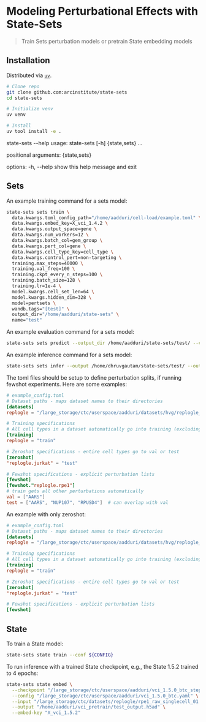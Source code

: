 # Modeling Perturbational Effects with State-Sets

> Train Sets perturbation models or pretrain State embedding models

## Installation

Distributed via [`uv`](https://docs.astral.sh/uv).

```bash
# Clone repo
git clone github.com:arcinstitute/state-sets
cd state-sets

# Initialize venv
uv venv

# Install
uv tool install -e .
```

state-sets --help
usage: state-sets [-h] {state,sets} ...

positional arguments:
  {state,sets}

options:
  -h, --help    show this help message and exit

## Sets

An example training command for a sets model:

```bash
state-sets sets train \
  data.kwargs.toml_config_path="/home/aadduri/cell-load/example.toml" \
  data.kwargs.embed_key=X_vci_1.4.2 \
  data.kwargs.output_space=gene \
  data.kwargs.num_workers=12 \
  data.kwargs.batch_col=gem_group \
  data.kwargs.pert_col=gene \
  data.kwargs.cell_type_key=cell_type \
  data.kwargs.control_pert=non-targeting \
  training.max_steps=40000 \
  training.val_freq=100 \
  training.ckpt_every_n_steps=100 \
  training.batch_size=128 \
  training.lr=1e-4 \
  model.kwargs.cell_set_len=64 \
  model.kwargs.hidden_dim=328 \
  model=pertsets \
  wandb.tags="[test]" \
  output_dir="/home/aadduri/state-sets" \
  name="test"
```

An example evaluation command for a sets model:

```bash
state-sets sets predict --output_dir /home/aadduri/state-sets/test/ --checkpoint last.ckpt
```

An example inference command for a sets model:

```bash
state-sets sets infer --output /home/dhruvgautam/state-sets/test/ --output_dir /path/to/model/ --checkpoint /path/to/model/checkpoints/last.ckpt --adata /path/to/anndata/processed.h5 --pert_col gene --embed_key X_hvg
```

The toml files should be setup to define perturbation splits, if running fewshot experiments. Here are some examples:

```toml
# example_config.toml
# Dataset paths - maps dataset names to their directories
[datasets]
replogle = "/large_storage/ctc/userspace/aadduri/datasets/hvg/replogle_copy/"

# Training specifications
# All cell types in a dataset automatically go into training (excluding zeroshot/fewshot overrides)
[training]
replogle = "train"

# Zeroshot specifications - entire cell types go to val or test
[zeroshot]
"replogle.jurkat" = "test"

# Fewshot specifications - explicit perturbation lists
[fewshot]
[fewshot."replogle.rpe1"]
# train gets all other perturbations automatically
val = ["AARS"]
test = ["AARS", "NUP107", "RPUSD4"]  # can overlap with val
```

An example with only zeroshot:

```toml
# example_config.toml
# Dataset paths - maps dataset names to their directories
[datasets]
replogle = "/large_storage/ctc/userspace/aadduri/datasets/hvg/replogle_copy/"

# Training specifications
# All cell types in a dataset automatically go into training (excluding zeroshot/fewshot overrides)
[training]
replogle = "train"

# Zeroshot specifications - entire cell types go to val or test
[zeroshot]
"replogle.jurkat" = "test"

# Fewshot specifications - explicit perturbation lists
[fewshot]
```

## State

To train a State model:

```bash
state-sets state train --conf ${CONFIG}
```

To run inference with a trained State checkpoint, e.g., the State 1.5.2 trained to 4 epochs:

```bash
state-sets state embed \
  --checkpoint "/large_storage/ctc/userspace/aadduri/vci_1.5.0_btc_step=195000_epoch=4.ckpt" \
  --config "/large_storage/ctc/userspace/aadduri/vci_1.5.0_btc.yaml" \
  --input "/large_storage/ctc/datasets/replogle/rpe1_raw_singlecell_01.h5ad" \
  --output "/home/aadduri/vci_pretrain/test_output.h5ad" \
  --embed-key "X_vci_1.5.2"
```